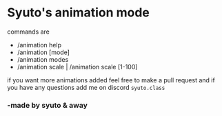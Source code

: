 # Syuto's animation mode


commands are
- /animation help
- /animation [mode]
- /animation modes
- /animation scale | /animation scale [1-100]

if you want more animations added feel free to make a pull request and if you have any questions add me on discord `syuto.class`


### -made by syuto & away
